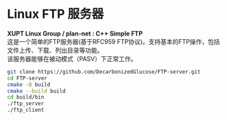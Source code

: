 # Linux FTP 服务器
**XUPT Linux Group / plan-net : C++ Simple FTP**<br/>
这是一个简单的FTP服务器(基于RFC959 FTP协议)。支持基本的FTP操作，包括文件上传、下载、列出目录等功能。<br/>
该服务器能够在被动模式（PASV）下正常工作。<br/>

~~~sh
git clone https://github.com/DecarbonizedGlucose/FTP-server.git
cd FTP-server
cmake -B build
cmake --build build
cd build/bin
./ftp_server
./ftp_client
~~~